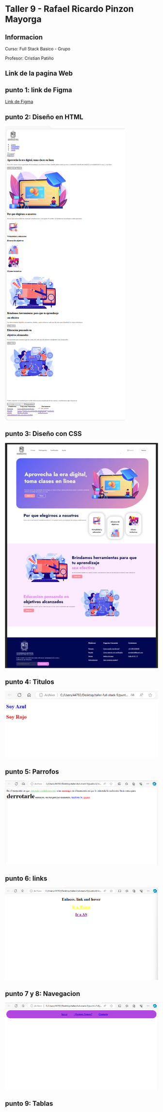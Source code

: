 <h1>Taller 9 - Rafael Ricardo Pinzon Mayorga</h1>

<h2>Informacion</h2>
<p>Curso: Full Stack Basico - Grupo</p> 
<p>Profesor: Cristian Patiño </p>

<h2>Link de la pagina Web</h2>


<h2>punto 1: link de Figma</h2>
<a href="https://www.figma.com/file/0zJZSrAl7abzaQrV1LfJUg/Rafael-Ricardo-Pinzon?type=design&node-id=0%3A1&mode=design&t=WQGNgze1it6hbqWW-1">Link de Figma</a>

<h2>punto 2: Diseño en HTML</h2>
<img src="./public/images/Punto-2.png" alt="punto 2">

<h2>punto 3: Diseño con CSS</h2>
<img src="./public/images/punto-3.png" alt="punto 3">

<h2>punto 4: Titulos</h2>
<img src="./public/images/punto-4.png" alt="punto 4"> 

<h2>punto 5: Parrofos </h2>
<img src="./public/images/punto-5.png"
alt="punto 5">

<h2>punto 6: links </h2>
<img src="./public/images/punto-6.png"
alt="punto 6">

<h2>punto 7 y 8: Navegacion</h2>
<img src="./public/images/punto-7-8.png"
alt="punto 7 y 8">

<h2>punto 9: Tablas</h2>
